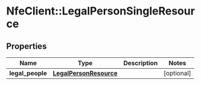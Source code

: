 # NfeClient::LegalPersonSingleResource

## Properties
Name | Type | Description | Notes
------------ | ------------- | ------------- | -------------
**legal_people** | [**LegalPersonResource**](LegalPersonResource.md) |  | [optional] 


